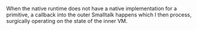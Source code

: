 When the native runtime does not have a native implementation for a primitive, a callback into the outer Smalltalk happens which I then process, surgically operating on the state of the inner VM.